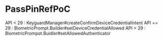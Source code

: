 # PassPinRefPoC


API < 29 : KeyguardManager#createConfirmDeviceCredentialIntent
API == 29 : BiometricPrompt.Builder#setDeviceCredentialAllowed
API > 29 : BiometricPrompot.Buidler#setAllowedAuthenticator
